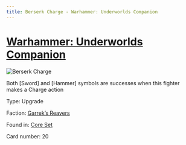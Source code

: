 ```yaml
---
title: Berserk Charge - Warhammer: Underworlds Companion
---
```


# [Warhammer: Underworlds Companion](https://guidokessels.github.io/wh-underworlds)

  

![Berserk Charge](https://warhammerunderworlds.com/wp-content/uploads/sites/6/2017/12/020_ENG-Berserk-Charge.png)

Both [Sword] and [Hammer] symbols are successes when this fighter makes a Charge action

Type: Upgrade

Faction: [Garrek’s Reavers](https://guidokessels.github.io/wh-underworlds/factions/garreks-reavers)

Found in: [Core Set](https://guidokessels.github.io/wh-underworlds/locations/core-set)

Card number: 20
